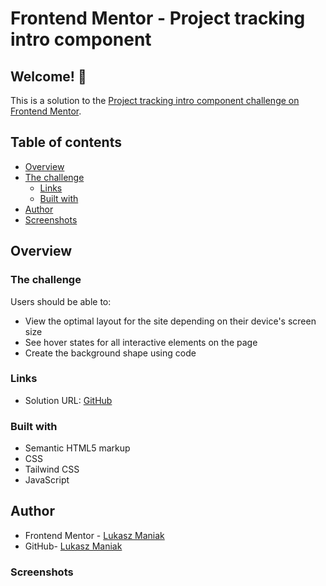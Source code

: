 # Frontend Mentor - Project tracking intro component

## Welcome! 👋

This is a solution to the [Project tracking intro component challenge on Frontend Mentor](https://www.frontendmentor.io/challenges/project-tracking-intro-component-5d289097500fcb331a67d80e).

## Table of contents

- [Overview](#overview)
- [The challenge](#the-challenge)
  - [Links](#links)
  - [Built with](#built-with)
- [Author](#author)
- [Screenshots](#screenshot)

## Overview

### The challenge

Users should be able to:

- View the optimal layout for the site depending on their device's screen size
- See hover states for all interactive elements on the page
- Create the background shape using code

### Links

- Solution URL: [GitHub](https://github.com/LukaszManiak/FrontendMentor---Project-tracking-intro-component)
<!-- - Live Site URL: [Netlify](https://bookmarklanding-lukas.netlify.app/) -->

### Built with

- Semantic HTML5 markup
- CSS
- Tailwind CSS
- JavaScript

## Author

- Frontend Mentor - [Lukasz Maniak](https://www.frontendmentor.io/profile/Mejniak)
- GitHub- [Lukasz Maniak](https://github.com/Mejniak)

### Screenshots

<!--
![Screenshot 1](/screenshots/screen1.jpeg?raw=true 'Screenshot 1 (desktop)')
![Screenshot 2](/screenshots/screen2.jpeg?raw=true 'Screenshot 2 (mobile)')
![Screenshot 4](/screenshots/screen4.jpg?raw=true 'Screenshot 4')
![Screenshot 5](/screenshots/screen8.jpeg?raw=true 'Screenshot 6')
![Screenshot 6](/screenshots/screen9.jpeg?raw=true 'Screenshot 7')
![Screenshot 7](/screenshots/screen10.jpeg?raw=true 'Screenshot 8') -->
